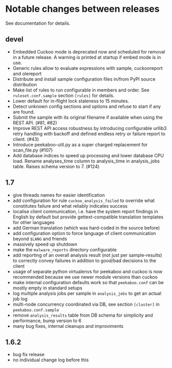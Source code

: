 # Notable changes between releases

See documentation for details.

## devel

- Embedded Cuckoo mode is deprecated now and scheduled for removal in a future
  release. A warning is printed at startup if embed mode is in use.
- Generic rules allow to evaluate expressions with sample, cuckooreport and
  olereport
- Distribute and install sample configuration files in/from PyPI source
  distribution
- Make list of rules to run configurable in members and order. See
  `ruleset.conf.sample` section `[rules]` for details.
- Lower default for in-flight lock staleness to 15 minutes.
- Detect unknown config sections and options and refuse to start if any are
  found.
- Submit the sample with its original filename if available when using the REST
  API. (#81, #82)
- Improve REST API access robustness by introducing configurable urllib3 retry
  handling with backoff and defined endless retry or failure report to client.
  (#43)
- Introduce peekaboo-util.py as a super charged replacement for scan_file.py
  (#107)
- Add database indices to speed up processing and lower database CPU load.
  Rename analyses\_time column to analysis\_time in analysis\_jobs table.
  Raises schema version to 7. (#124)

## 1.7

- give threads names for easier identification
- add configuration for rule `cuckoo_analysis_failed` to override what
  constitutes failure and what reliably indicates success
- localise client communication, i.e. have the system report findings in
  English by default but provide gettext-compatible translation templates for
  other languages
- add German translation (which was hard-coded in the source before)
- add configuration option to force language of client communication beyond
  `$LANG` and friends
- massively speed up shutdown
- make the `malware_reports` directory configurable
- add reporting of an overall analysis result (not just per sample-results) to
  correctly convey failures in addition to good/bad decisions to the client
- usage of separate python virtualenvs for peekaboo and cuckoo is now
  recommended because we use newer module versions than cuckoo
- make internal configuration defaults work so that `peekaboo.conf` can be
  mostly empty in standard setups
- log multiple analysis jobs per sample in `analysis_jobs` to get an actual job
  log
- multi-node concurrency coordinated via DB, see section `[cluster]` in
  `peekaboo.conf.sample`
- remove `analysis_results` table from DB schema for simplicity and
  performance, bump version to 6
- many bug fixes, internal cleanups and improviments

## 1.6.2

- bug fix release
- no individual change log before this
